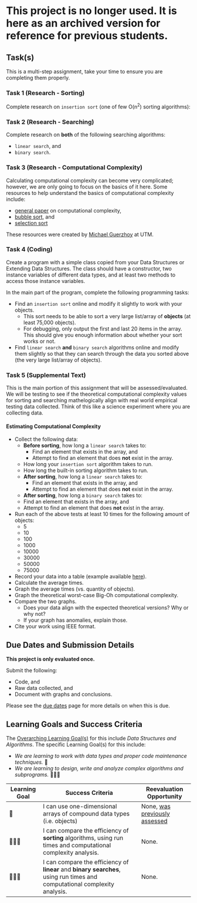 # This project is no longer used. It is here as an archived version for reference for previous students.

## Task(s)

This is a multi-step assignment, take your time to ensure you are completing them properly.

### Task 1 (Research - Sorting)

Complete research on `insertion sort` (one of few O(n<sup>2</sup>) sorting algorithms):

<!--
A different O(n<sup>2</sup>) algorithm is `bubble sort`. Some resources related to `bubble sort` are below:
* [tutorial](https://www.hackerearth.com/practice/algorithms/sorting/bubble-sort/tutorial/), 
* [visualizer (set size = 6, layout = array, click run)](https://www.hackerearth.com/practice/algorithms/sorting/bubble-sort/visualize/), and 
* [an alternative visualizer](https://visual-tracer-ag.herokuapp.com/home). 
* Video explanation (from Quad 4 last year) available [here](https://youtu.be/tWq4xNHHUWc).

-->

### Task 2 (Research - Searching)

Complete research on **both** of the following searching algorithms:
* `linear search`, and 
* `binary search`.

<!--
For `linear search`, some resources include:
* [tutorial](https://www.hackerearth.com/practice/algorithms/searching/linear-search/tutorial/), and 
* [visualizer](https://visual-tracer-ag.herokuapp.com/home)
* [alternate visualizer](https://www.cs.usfca.edu/~galles/visualization/Search.html)
* Video explanation (from Quad 4 last year) available [here](https://youtu.be/j8dXiSmcJTg)

For `binary search`, some resources include:
* [tutorial](https://www.hackerearth.com/practice/algorithms/searching/binary-search/tutorial/), and 
* [visualizer](https://visual-tracer-ag.herokuapp.com/home)
* [alternate visualizer](https://www.cs.usfca.edu/~galles/visualization/Search.html)
* Video explanation (from Quad 4 last year, same as linear search video) available [here](https://youtu.be/j8dXiSmcJTg)
-->

### Task 3 (Research - Computational Complexity)

Calculating computational complexity can become very complicated; however, we are only going to focus on the basics of it here.  Some resources to help understand the basics of computational complexity include:
* [general paper](https://mrseidel.com/pdsb/ics4u/algorithm_runtime_analysis.pdf) on computational complexity, 
* [bubble sort](https://mrseidel.com/pdsb/ics4u/bubble_sort_complexity.pdf), and 
* [selection sort](https://mrseidel.com/pdsb/ics4u/selection_sort_complexity.pdf) 

These resources were created by [Michael Guerzhoy](https://www.cs.toronto.edu/~guerzhoy/) at UTM.

### Task 4 (Coding)

Create a program with a simple class copied from your Data Structures or Extending Data Structures. The class should have a constructor, two instance variables of different data types, and at least two methods to access those instance variables.

In the main part of the program, complete the following programming tasks:
* Find an `insertion sort` online and modify it slightly to work with your objects.  
  * This sort needs to be able to sort a very large list/array of **objects** (at least 75,000 objects).
  * For debugging, only output the first and last 20 items in the array. This should give you enough information about whether your sort works or not.
* Find `linear search` **and** `binary search` algorithms online and modify them slightly so that they can search through the data you sorted above (the very large list/array of objects).

### Task 5 (Supplemental Text)

This is the main portion of this assignment that will be assessed/evaluated. We will be testing to see if the theoretical computational complexity values for sorting and searching mathelogically align with real world empirical testing data collected. Think of this like a science experiment where you are collecting data.

#### Estimating Computational Complexity

* Collect the following data:
  * **Before sorting**, how long a `linear search` takes to:
    * Find an element that exists in the array, and
    * Attempt to find an element that does **not** exist in the array.
  * How long your `insertion sort` algorithm takes to run.
  * How long the built-in sorting algorithm takes to run.
  * **After sorting**, how long a `linear search` takes to:
    * Find an element that exists in the array, and
    * Attempt to find an element that does **not** exist in the array.
  * **After sorting**, how long a `binary search` takes to:
   * Find an element that exists in the array, and
   * Attempt to find an element that does **not** exist in the array.
* Run each of the above tests at least 10 times for the following amount of objects:
  * 5
  * 10
  * 100
  * 1000
  * 10000
  * 30000
  * 50000
  * 75000
* Record your data into a table (example available [here](https://docs.google.com/spreadsheets/d/1jOYB-K0Nsuvl2Lk4MNPLdrjxLoTCiL8zNntJHUNb54Q/edit?usp=sharing)).
* Calculate the average times.
* Graph the average times (vs. quantity of objects).
* Graph the theoretical worst-case Big-Oh computational complexity.
* Compare the two graphs.
  * Does your data align with the expected theoretical versions? Why or why not?
  * If your graph has anomalies, explain those.
* Cite your work using IEEE format.  

## Due Dates and Submission Details

**This project is only evaluated once.**

Submit the following:  
* Code, and
* Raw data collected, and 
* Document with graphs and conclusions.

Please see the [due dates](./Due-Dates-and-Submission-Details) page for more details on when this is due.

## Learning Goals and Success Criteria

The [Overarching Learning Goal(s)](./images/ICS4U.jpg) for this include _Data Structures and Algorithms_.
The specific Learning Goal(s) for this include:

  * _We are learning to work with data types and proper code maintenance techniques._ &#x1F4D9;
  * _We are learning to design, write and analyze complex algorithms and subprograms._ &#x1F4D9;&#x1F4D9;&#x1F4D9;

| Learning Goal | Success Criteria  | Reevaluation Opportunity |
| ------------- | ----------------- | ------------------------ |
| &#x1F4D9; | I can use one-dimensional arrays of compound data types (i.e. objects) | None, [was previously assessed](./Extending-Data-Structures)|
| &#x1F4D9;&#x1F4D9;&#x1F4D9;  | I can compare the efficiency of **sorting** algorithms, using run times and computational complexity analysis. | None. |
| &#x1F4D9;&#x1F4D9;&#x1F4D9; | I can compare the efficiency of **linear** and **binary searches**, using run times and computational complexity analysis. | None. |